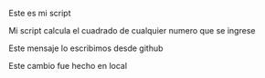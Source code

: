 Este es mi script

Mi script calcula el cuadrado de cualquier numero que se ingrese

Este mensaje lo escribimos desde github

Este cambio fue hecho en local